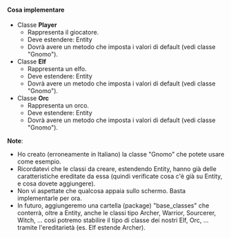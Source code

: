 #### Cosa implementare
- Classe **Player**
  - Rappresenta il giocatore.
  - Deve estendere: Entity
  - Dovrà avere un metodo che imposta i valori di default (vedi classe "Gnomo").
- Classe **Elf**
  - Rappresenta un elfo.
  - Deve estendere: Entity
  - Dovrà avere un metodo che imposta i valori di default (vedi classe "Gnomo").
- Classe **Orc**
  - Rappresenta un orco.
  - Deve estendere: Entity
  - Dovrà avere un metodo che imposta i valori di default (vedi classe "Gnomo").
 
**Note**:
- Ho creato (erroneamente in Italiano) la classe "Gnomo" che potete usare come esempio.
- Ricordatevi che le classi da creare, estendendo Entity, hanno già delle caratteristiche ereditate da essa (quindi verificate cosa c'è già su Entity, e cosa dovete aggiungere).
- Non vi aspettate che qualcosa appaia sullo schermo. Basta implementarle per ora.
- In futuro, aggiungeremo una cartella (package) "base_classes" che conterrà, oltre a Entity, anche le classi tipo Archer, Warrior, Sourcerer, Witch, ... così potremo stabilire il tipo di classe dei nostri Elf, Orc, ... tramite l'ereditarietà (es. Elf estende Archer). 
